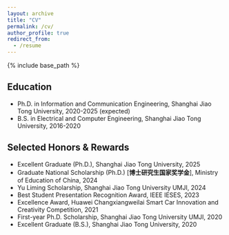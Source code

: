 ```yaml
---
layout: archive
title: "CV"
permalink: /cv/
author_profile: true
redirect_from:
  - /resume
---
```


{% include base_path %}

Education
-----
* Ph.D. in Information and Communication Engineering, Shanghai Jiao Tong University, 2020-2025 (expected)
* B.S. in Electrical and Computer Engineering, Shanghai Jiao Tong University, 2016-2020


Selected Honors & Rewards
-----
- Excellent Graduate (Ph.D.), Shanghai Jiao Tong University, 2025
- Graduate National Scholarship (Ph.D.) [**博士研究生国家奖学金**], Ministry of Education of China, 2024
- Yu Liming Scholarship, Shanghai Jiao Tong University UMJI, 2024
- Best Student Presentation Recognition Award, IEEE IESES, 2023
- Excellence Award, Huawei Changxiangweilai Smart Car Innovation and Creativity Competition, 2021
- First-year Ph.D. Scholarship, Shanghai Jiao Tong University UMJI, 2020
- Excellent Graduate (B.S.), Shanghai Jiao Tong University, 2020
